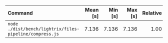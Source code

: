 | Command | Mean [s] | Min [s] | Max [s] | Relative |
|:---|---:|---:|---:|---:|
| `node ./dist/bench/lightrix/files-pipeline/compress.js` | 7.136 | 7.136 | 7.136 | 1.00 |

